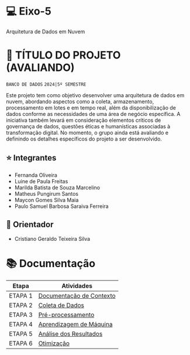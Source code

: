 # 💻 Eixo-5
Arquitetura de Dados em Nuvem

# 📝 TÍTULO DO PROJETO (AVALIANDO)
`BANCO DE DADOS`
`2024|5º SEMESTRE`

Este projeto tem como objetivo desenvolver uma arquitetura de dados em nuvem, abordando aspectos como a coleta, armazenamento, processamento em lotes e em tempo real, além da disponibilização de dados conforme as necessidades de uma área de negócio específica. A iniciativa também levará em consideração elementos críticos de governança de dados, questões éticas e humanísticas associadas à transformação digital. No momento, o grupo ainda está avaliando e definindo os detalhes específicos do projeto a ser desenvolvido.

## ⭐ Integrantes
* Fernanda Oliveira
* Luine de Paula Freitas
* Marilda Batista de Souza Marcelino
* Matheus Pungirum Santos
* Maycon Gomes Silva Maia
* Paulo Samuel Barbosa Saraiva Ferreira

## 📖 Orientador
* Cristiano Geraldo Teixeira Silva

# 📚  Documentação

| Etapa         | Atividades |
|  :----:   | ----------- |
| ETAPA 1        |[Documentação de Contexto](projeto/inicio_do_projeto.md) |
| ETAPA 2        |[Coleta de Dados](projeto/coleta_dados.md) |
| ETAPA 3        |[Pré-processamento](projeto/pre_processamento.md) |
| ETAPA 4        |[Aprendizagem de Máquina](projeto/aprendizado_maquina_rev.md)|
| ETAPA 5        |[Análise dos Resultados](projeto/analise_resultados.md) |
| ETAPA 6        |[Otimização](projeto/Otimizacao.md) |

